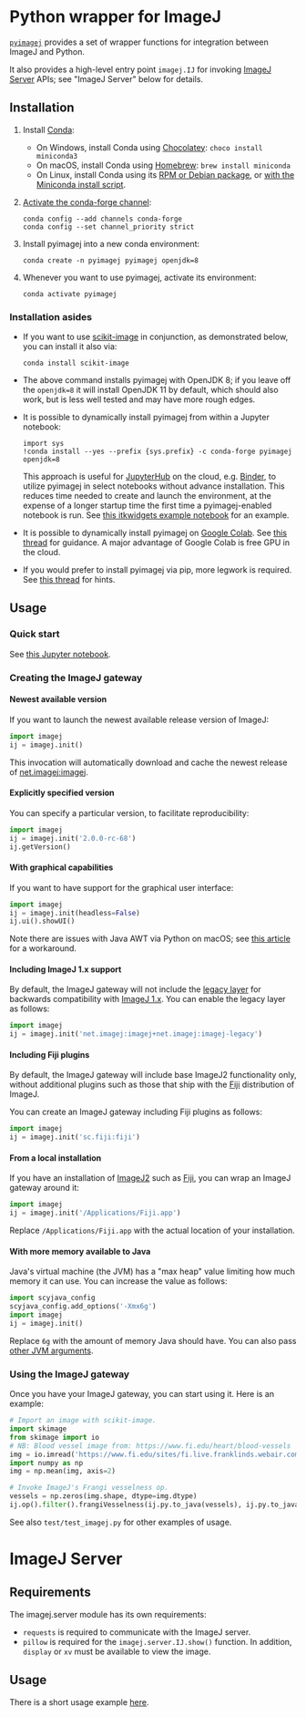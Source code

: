 # Python wrapper for ImageJ

[`pyimagej`](https://github.com/imagej/pyimagej) provides a set of
wrapper functions for integration between ImageJ and Python.

It also provides a high-level entry point `imagej.IJ` for invoking
[ImageJ Server](https://github.com/imagej/imagej-server) APIs;
see "ImageJ Server" below for details.

## Installation

1. Install [Conda](https://conda.io/):
    * On Windows, install Conda using [Chocolatey](https://chocolatey.org): `choco install miniconda3`
    * On macOS, install Conda using [Homebrew](https://brew.sh): `brew install miniconda`
    * On Linux, install Conda using its [RPM or Debian package](https://www.anaconda.com/rpm-and-debian-repositories-for-miniconda/), or [with the Miniconda install script](https://docs.conda.io/projects/conda/en/latest/user-guide/install/linux.html).

2. [Activate the conda-forge channel](https://conda-forge.org/docs/user/introduction.html#how-can-i-install-packages-from-conda-forge):
    ```
    conda config --add channels conda-forge
    conda config --set channel_priority strict
    ```

3. Install pyimagej into a new conda environment:
    ```
    conda create -n pyimagej pyimagej openjdk=8
    ```

4. Whenever you want to use pyimagej, activate its environment:
    ```
    conda activate pyimagej
    ```

### Installation asides

* If you want to use [scikit-image](https://scikit-image.org/) in conjunction,
  as demonstrated below, you can install it also via:
    ```
    conda install scikit-image
    ```

* The above command installs pyimagej with OpenJDK 8; if you leave off the
  `openjdk=8` it will install OpenJDK 11 by default, which should also work, but
  is less well tested and may have more rough edges.

* It is possible to dynamically install pyimagej from within a Jupyter notebook:
    ```
    import sys
    !conda install --yes --prefix {sys.prefix} -c conda-forge pyimagej openjdk=8
    ```
  This approach is useful for [JupyterHub](https://jupyter.org/hub) on the
  cloud, e.g. [Binder](https://mybinder.org/), to utilize pyimagej in select
  notebooks without advance installation. This reduces time needed to create
  and launch the environment, at the expense of a longer startup time the first
  time a pyimagej-enabled notebook is run. See [this itkwidgets example
  notebook](https://github.com/InsightSoftwareConsortium/itkwidgets/blob/v0.24.2/examples/ImageJImgLib2.ipynb)
  for an example.

* It is possible to dynamically install pyimagej on
  [Google Colab](https://colab.research.google.com/). See
  [this thread](https://forum.image.sc/t/pyimagej-on-google-colab/32804) for
  guidance. A major advantage of Google Colab is free GPU in the cloud.

* If you would prefer to install pyimagej via pip, more legwork is required.
  See [this thread](https://forum.image.sc/t/how-do-i-install-pyimagej/23189/4)
  for hints.

## Usage

### Quick start

See [this Jupyter notebook](https://nbviewer.jupyter.org/github/imagej/tutorials/blob/master/notebooks/1-Using-ImageJ/6-ImageJ-with-Python-Kernel.ipynb).

### Creating the ImageJ gateway

#### Newest available version

If you want to launch the newest available release version of ImageJ:

```python
import imagej
ij = imagej.init()
```

This invocation will automatically download and cache the newest release of
[net.imagej:imagej](http://maven.imagej.net/#nexus-search;gav~net.imagej~imagej~~~).

#### Explicitly specified version

You can specify a particular version, to facilitate reproducibility:

```python
import imagej
ij = imagej.init('2.0.0-rc-68')
ij.getVersion()
```

#### With graphical capabilities

If you want to have support for the graphical user interface:

```python
import imagej
ij = imagej.init(headless=False)
ij.ui().showUI()
```

Note there are issues with Java AWT via Python on macOS; see
[this article](https://github.com/imglib/imglyb#awt-through-pyjnius-on-osx)
for a workaround.

#### Including ImageJ 1.x support

By default, the ImageJ gateway will not include the
[legacy layer](https://imagej.net/Legacy) for backwards compatibility with
[ImageJ 1.x](https://imagej.net/ImageJ1).
You can enable the legacy layer as follows:

```python
import imagej
ij = imagej.init('net.imagej:imagej+net.imagej:imagej-legacy')
```

#### Including Fiji plugins

By default, the ImageJ gateway will include base ImageJ2 functionality only,
without additional plugins such as those that ship with the
[Fiji](https://fiji.sc/) distribution of ImageJ.

You can create an ImageJ gateway including Fiji plugins as follows:

```python
import imagej
ij = imagej.init('sc.fiji:fiji')
```

#### From a local installation

If you have an installation of [ImageJ2](https://imagej.net/ImageJ2)
such as [Fiji](https://fiji.sc/), you can wrap an ImageJ gateway around it:

```python
import imagej
ij = imagej.init('/Applications/Fiji.app')
```

Replace `/Applications/Fiji.app` with the actual location of your installation.

#### With more memory available to Java

Java's virtual machine (the JVM) has a "max heap" value limiting how much
memory it can use. You can increase the value as follows:

```python
import scyjava_config
scyjava_config.add_options('-Xmx6g')
import imagej
ij = imagej.init()
```

Replace `6g` with the amount of memory Java should have. You can also pass
[other JVM arguments](https://docs.oracle.com/javase/8/docs/technotes/tools/unix/java.html).

### Using the ImageJ gateway

Once you have your ImageJ gateway, you can start using it. Here is an example:

```python
# Import an image with scikit-image.
import skimage
from skimage import io
# NB: Blood vessel image from: https://www.fi.edu/heart/blood-vessels
img = io.imread('https://www.fi.edu/sites/fi.live.franklinds.webair.com/files/styles/featured_large/public/General_EduRes_Heart_BloodVessels_0.jpg')
import numpy as np
img = np.mean(img, axis=2)

# Invoke ImageJ's Frangi vesselness op.
vessels = np.zeros(img.shape, dtype=img.dtype)
ij.op().filter().frangiVesselness(ij.py.to_java(vessels), ij.py.to_java(img), [1, 1], 20)
```

See also `test/test_imagej.py` for other examples of usage.


# ImageJ Server

## Requirements

The imagej.server module has its own requirements:

* `requests` is required to communicate with the ImageJ server.
* `pillow` is required for the `imagej.server.IJ.show()` function.
  In addition, `display` or `xv` must be available to view the image.

## Usage

There is a short usage example
[here](https://github.com/imagej/imagej.py/blob/master/imagej/server/usage.py).

